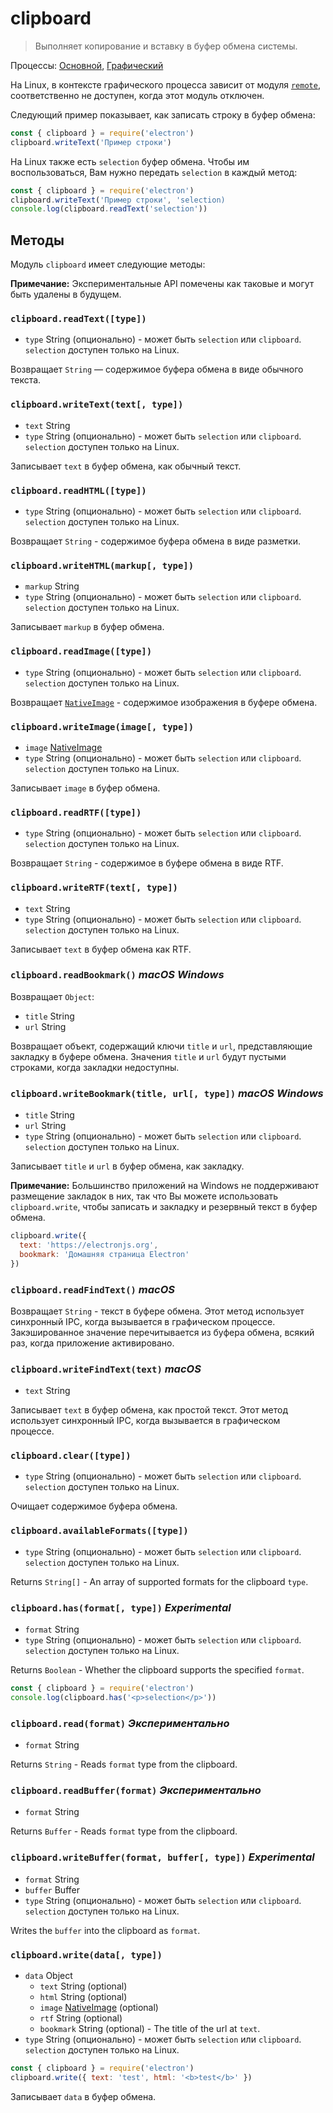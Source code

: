 # clipboard

> Выполняет копирование и вставку в буфер обмена системы.

Процессы: [Основной](../glossary.md#main-process), [Графический](../glossary.md#renderer-process)

На Linux, в контексте графического процесса зависит от модуля [`remote`](remote.md), соответственно не доступен, когда этот модуль отключен.

Следующий пример показывает, как записать строку в буфер обмена:

```javascript
const { clipboard } = require('electron')
clipboard.writeText('Пример строки')
```

На Linux также есть `selection` буфер обмена. Чтобы им воспользоваться, Вам нужно передать `selection` в каждый метод:

```javascript
const { clipboard } = require('electron')
clipboard.writeText('Пример строки', 'selection)
console.log(clipboard.readText('selection'))
```

## Методы

Модуль `clipboard` имеет следующие методы:

**Примечание:** Экспериментальные API помечены как таковые и могут быть удалены в будущем.

### `clipboard.readText([type])`

* `type` String (опционально) - может быть `selection` или `clipboard`. `selection` доступен только на Linux.

Возвращает `String` — содержимое буфера обмена в виде обычного текста.

### `clipboard.writeText(text[, type])`

* `text` String
* `type` String (опционально) - может быть `selection` или `clipboard`. `selection` доступен только на Linux.

Записывает `text` в буфер обмена, как обычный текст.

### `clipboard.readHTML([type])`

* `type` String (опционально) - может быть `selection` или `clipboard`. `selection` доступен только на Linux.

Возвращает `String` - содержимое буфера обмена в виде разметки.

### `clipboard.writeHTML(markup[, type])`

* `markup` String
* `type` String (опционально) - может быть `selection` или `clipboard`. `selection` доступен только на Linux.

Записывает `markup` в буфер обмена.

### `clipboard.readImage([type])`

* `type` String (опционально) - может быть `selection` или `clipboard`. `selection` доступен только на Linux.

Возвращает [`NativeImage`](native-image.md) - содержимое изображения в буфере обмена.

### `clipboard.writeImage(image[, type])`

* `image` [NativeImage](native-image.md)
* `type` String (опционально) - может быть `selection` или `clipboard`. `selection` доступен только на Linux.

Записывает `image` в буфер обмена.

### `clipboard.readRTF([type])`

* `type` String (опционально) - может быть `selection` или `clipboard`. `selection` доступен только на Linux.

Возвращает `String` - содержимое в буфере обмена в виде RTF.

### `clipboard.writeRTF(text[, type])`

* `text` String
* `type` String (опционально) - может быть `selection` или `clipboard`. `selection` доступен только на Linux.

Записывает `text` в буфер обмена как RTF.

### `clipboard.readBookmark()` *macOS* *Windows*

Возвращает `Object`:

* `title` String
* `url` String

Возвращает объект, содержащий ключи `title` и `url`, представляющие закладку в буфере обмена. Значения `title` и `url` будут пустыми строками, когда закладки недоступны.

### `clipboard.writeBookmark(title, url[, type])` *macOS* *Windows*

* `title` String
* `url` String
* `type` String (опционально) - может быть `selection` или `clipboard`. `selection` доступен только на Linux.

Записывает `title` и `url` в буфер обмена, как закладку.

**Примечание:** Большинство приложений на Windows не поддерживают размещение закладок в них, так что Вы можете использовать `clipboard.write`, чтобы записать и закладку и резервный текст в буфер обмена.

```js
clipboard.write({
  text: 'https://electronjs.org',
  bookmark: 'Домашняя страница Electron'
})
```

### `clipboard.readFindText()` *macOS*

Возвращает `String` - текст в буфере обмена. Этот метод использует синхронный IPC, когда вызывается в графическом процессе. Закэшированное значение перечитывается из буфера обмена, всякий раз, когда приложение активировано.

### `clipboard.writeFindText(text)` *macOS*

* `text` String

Записывает `text` в буфер обмена, как простой текст. Этот метод использует синхронный IPC, когда вызывается в графическом процессе.

### `clipboard.clear([type])`

* `type` String (опционально) - может быть `selection` или `clipboard`. `selection` доступен только на Linux.

Очищает содержимое буфера обмена.

### `clipboard.availableFormats([type])`

* `type` String (опционально) - может быть `selection` или `clipboard`. `selection` доступен только на Linux.

Returns `String[]` - An array of supported formats for the clipboard `type`.

### `clipboard.has(format[, type])` *Experimental*

* `format` String
* `type` String (опционально) - может быть `selection` или `clipboard`. `selection` доступен только на Linux.

Returns `Boolean` - Whether the clipboard supports the specified `format`.

```javascript
const { clipboard } = require('electron')
console.log(clipboard.has('<p>selection</p>'))
```

### `clipboard.read(format)` *Экспериментально*

* `format` String

Returns `String` - Reads `format` type from the clipboard.

### `clipboard.readBuffer(format)` *Экспериментально*

* `format` String

Returns `Buffer` - Reads `format` type from the clipboard.

### `clipboard.writeBuffer(format, buffer[, type])` *Experimental*

* `format` String
* `buffer` Buffer
* `type` String (опционально) - может быть `selection` или `clipboard`. `selection` доступен только на Linux.

Writes the `buffer` into the clipboard as `format`.

### `clipboard.write(data[, type])`

* `data` Object 
  * `text` String (optional)
  * `html` String (optional)
  * `image` [NativeImage](native-image.md) (optional)
  * `rtf` String (optional)
  * `bookmark` String (optional) - The title of the url at `text`.
* `type` String (опционально) - может быть `selection` или `clipboard`. `selection` доступен только на Linux.

```javascript
const { clipboard } = require('electron')
clipboard.write({ text: 'test', html: '<b>test</b>' })
```

Записывает `data` в буфер обмена.